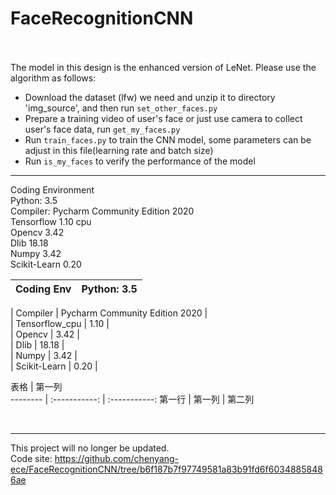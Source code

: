 # FaceRecognitionCNN

<br>
<br>
The model in this design is the enhanced version of LeNet. Please use the algorithm as follows:  


- Download the dataset (lfw) we need and unzip it to directory 'img_source', and then run `set_other_faces.py`  
- Prepare a training video of user's face or just use camera to collect user's face data, run `get_my_faces.py` 
- Run `train_faces.py` to train the CNN model, some parameters can be adjust in this file(learning rate and batch size)  
- Run `is_my_faces` to verify the performance of the model  
  
---

Coding Environment  
Python: 3.5  
Compiler: Pycharm Community Edition 2020  
Tensorflow	1.10  cpu  
Opencv	3.42  
Dlib	18.18  
Numpy	3.42  
Scikit-Learn	0.20  


|  Coding Env  |  Python: 3.5  |
|  ----  | ----  |  

| Compiler | Pycharm Community Edition 2020  |  
| Tensorflow_cpu  | 1.10 |  
| Opencv  | 3.42 |  
| Dlib  | 18.18 |  
| Numpy  | 3.42 |  
| Scikit-Learn  | 0.20 |  

 表格      | 第一列     
 -------- | :-----------:  | :-----------: 
 第一行     | 第一列     | 第二列     

<br>

---  
This project will no longer be updated.  
Code site: https://github.com/chenyang-ece/FaceRecognitionCNN/tree/b6f187b7f97749581a83b91fd6f60348858486ae  
